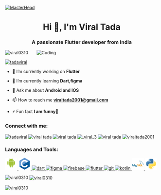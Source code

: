 [![MasterHead](https://www.letsnurture.com/wp-content/uploads/2019/06/flutter-banner.jpg)](https://rishavchanda.io)
<h1 align="center">Hi 👋, I'm Viral Tada</h1>
<h3 align="center">A passionate Flutter developer from India</h3>
<img align="right" alt="Coding" width="400" src="https://cdn.dribbble.com/users/1162077/screenshots/3848914/programmer.gif"> 

<p align="left"> <img src="https://komarev.com/ghpvc/?username=viral0310&label=Profile%20views&color=0e75b6&style=flat" alt="viral0310" /> </p>

<p align="left"> <a href="https://twitter.com/tadaviral" target="blank"><img src="https://img.shields.io/twitter/follow/tadaviral?logo=twitter&style=for-the-badge" alt="tadaviral" /></a> </p>

- 🔭 I’m currently working on **Flutter**

- 🌱 I’m currently learning **Dart,figma**

- 💬 Ask me about **Android and IOS**

- 📫 How to reach me **viraltada2001@gmail.com**

- ⚡ Fun fact **I am funny🤗**

<h3 align="left">Connect with me:</h3>
<p align="left">
<a href="https://twitter.com/tadaviral" target="blank"><img align="center" src="https://raw.githubusercontent.com/rahuldkjain/github-profile-readme-generator/master/src/images/icons/Social/twitter.svg" alt="tadaviral" height="30" width="40" /></a>
<a href="https://linkedin.com/in/viral tada" target="blank"><img align="center" src="https://raw.githubusercontent.com/rahuldkjain/github-profile-readme-generator/master/src/images/icons/Social/linked-in-alt.svg" alt="viral tada" height="30" width="40" /></a>
<a href="https://fb.com/viral tada" target="blank"><img align="center" src="https://raw.githubusercontent.com/rahuldkjain/github-profile-readme-generator/master/src/images/icons/Social/facebook.svg" alt="viral tada" height="30" width="40" /></a>
<a href="https://instagram.com/_viral_3" target="blank"><img align="center" src="https://raw.githubusercontent.com/rahuldkjain/github-profile-readme-generator/master/src/images/icons/Social/instagram.svg" alt="_viral_3" height="30" width="40" /></a>
<a href="[https://www.youtube.com/c/viral tada](https://www.youtube.com/channel/UCKwTvzwSa_xHXRC_CxViE2Q)" target="blank"><img align="center" src="https://raw.githubusercontent.com/rahuldkjain/github-profile-readme-generator/master/src/images/icons/Social/youtube.svg" alt="viral tada" height="30" width="40" /></a>
<a href="https://www.leetcode.com/viraltada2001" target="blank"><img align="center" src="https://raw.githubusercontent.com/rahuldkjain/github-profile-readme-generator/master/src/images/icons/Social/leet-code.svg" alt="viraltada2001" height="30" width="40" /></a>
</p>

<h3 align="left">Languages and Tools:</h3>
<p align="left"> <a href="https://developer.android.com" target="_blank" rel="noreferrer"> <img src="https://raw.githubusercontent.com/devicons/devicon/master/icons/android/android-original-wordmark.svg" alt="android" width="40" height="40"/> </a> <a href="https://www.cprogramming.com/" target="_blank" rel="noreferrer"> <img src="https://raw.githubusercontent.com/devicons/devicon/master/icons/c/c-original.svg" alt="c" width="40" height="40"/> </a> <a href="https://dart.dev" target="_blank" rel="noreferrer"> <img src="https://www.vectorlogo.zone/logos/dartlang/dartlang-icon.svg" alt="dart" width="40" height="40"/> </a> <a href="https://www.figma.com/" target="_blank" rel="noreferrer"> <img src="https://www.vectorlogo.zone/logos/figma/figma-icon.svg" alt="figma" width="40" height="40"/> </a> <a href="https://firebase.google.com/" target="_blank" rel="noreferrer"> <img src="https://www.vectorlogo.zone/logos/firebase/firebase-icon.svg" alt="firebase" width="40" height="40"/> </a> <a href="https://flutter.dev" target="_blank" rel="noreferrer"> <img src="https://www.vectorlogo.zone/logos/flutterio/flutterio-icon.svg" alt="flutter" width="40" height="40"/> </a> <a href="https://git-scm.com/" target="_blank" rel="noreferrer"> <img src="https://www.vectorlogo.zone/logos/git-scm/git-scm-icon.svg" alt="git" width="40" height="40"/> </a> <a href="https://kotlinlang.org" target="_blank" rel="noreferrer"> <img src="https://www.vectorlogo.zone/logos/kotlinlang/kotlinlang-icon.svg" alt="kotlin" width="40" height="40"/> </a> <a href="https://www.mysql.com/" target="_blank" rel="noreferrer"> <img src="https://raw.githubusercontent.com/devicons/devicon/master/icons/mysql/mysql-original-wordmark.svg" alt="mysql" width="40" height="40"/> </a> <a href="https://www.python.org" target="_blank" rel="noreferrer"> <img src="https://raw.githubusercontent.com/devicons/devicon/master/icons/python/python-original.svg" alt="python" width="40" height="40"/> </a> </p>

<p><img align="left" src="https://github-readme-stats.vercel.app/api/top-langs?username=viral0310&show_icons=true&locale=en&layout=compact" alt="viral0310" /></p>

<p>&nbsp;<img align="center" src="https://github-readme-stats.vercel.app/api?username=viral0310&show_icons=true&locale=en" alt="viral0310" /></p>

<p><img align="center" src="https://github-readme-streak-stats.herokuapp.com/?user=viral0310&" alt="viral0310" /></p>
